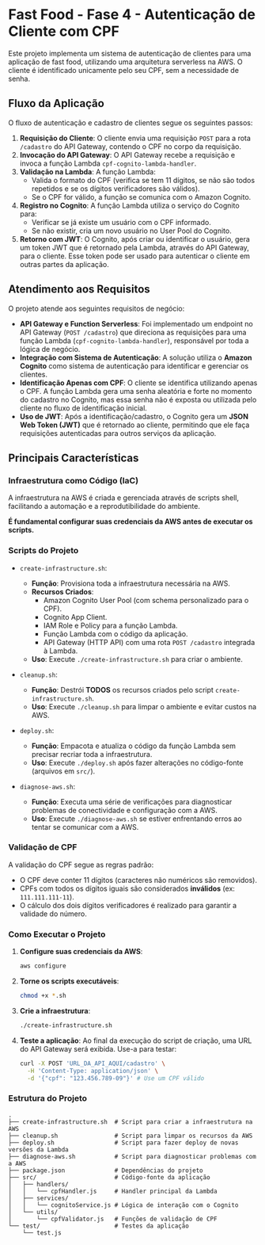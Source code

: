 # Fast Food - Fase 4 - Autenticação de Cliente com CPF

Este projeto implementa um sistema de autenticação de clientes para uma aplicação de fast food, utilizando uma arquitetura serverless na AWS. O cliente é identificado unicamente pelo seu CPF, sem a necessidade de senha.

## Fluxo da Aplicação

O fluxo de autenticação e cadastro de clientes segue os seguintes passos:

1.  **Requisição do Cliente**: O cliente envia uma requisição `POST` para a rota `/cadastro` do API Gateway, contendo o CPF no corpo da requisição.
2.  **Invocação do API Gateway**: O API Gateway recebe a requisição e invoca a função Lambda `cpf-cognito-lambda-handler`.
3.  **Validação na Lambda**: A função Lambda:
    *   Valida o formato do CPF (verifica se tem 11 dígitos, se não são todos repetidos e se os dígitos verificadores são válidos).
    *   Se o CPF for válido, a função se comunica com o Amazon Cognito.
4.  **Registro no Cognito**: A função Lambda utiliza o serviço do Cognito para:
    *   Verificar se já existe um usuário com o CPF informado.
    *   Se não existir, cria um novo usuário no User Pool do Cognito.
5.  **Retorno com JWT**: O Cognito, após criar ou identificar o usuário, gera um token JWT que é retornado pela Lambda, através do API Gateway, para o cliente. Esse token pode ser usado para autenticar o cliente em outras partes da aplicação.

## Atendimento aos Requisitos

O projeto atende aos seguintes requisitos de negócio:

*   **API Gateway e Function Serverless**: Foi implementado um endpoint no API Gateway (`POST /cadastro`) que direciona as requisições para uma função Lambda (`cpf-cognito-lambda-handler`), responsável por toda a lógica de negócio.
*   **Integração com Sistema de Autenticação**: A solução utiliza o **Amazon Cognito** como sistema de autenticação para identificar e gerenciar os clientes.
*   **Identificação Apenas com CPF**: O cliente se identifica utilizando apenas o CPF. A função Lambda gera uma senha aleatória e forte no momento do cadastro no Cognito, mas essa senha não é exposta ou utilizada pelo cliente no fluxo de identificação inicial.
*   **Uso de JWT**: Após a identificação/cadastro, o Cognito gera um **JSON Web Token (JWT)** que é retornado ao cliente, permitindo que ele faça requisições autenticadas para outros serviços da aplicação.

## Principais Características

### Infraestrutura como Código (IaC)

A infraestrutura na AWS é criada e gerenciada através de scripts shell, facilitando a automação e a reprodutibilidade do ambiente.

**É fundamental configurar suas credenciais da AWS antes de executar os scripts.**

### Scripts do Projeto

*   `create-infrastructure.sh`:
    *   **Função**: Provisiona toda a infraestrutura necessária na AWS.
    *   **Recursos Criados**:
        *   Amazon Cognito User Pool (com schema personalizado para o CPF).
        *   Cognito App Client.
        *   IAM Role e Policy para a função Lambda.
        *   Função Lambda com o código da aplicação.
        *   API Gateway (HTTP API) com uma rota `POST /cadastro` integrada à Lambda.
    *   **Uso**: Execute `./create-infrastructure.sh` para criar o ambiente.

*   `cleanup.sh`:
    *   **Função**: Destrói **TODOS** os recursos criados pelo script `create-infrastructure.sh`.
    *   **Uso**: Execute `./cleanup.sh` para limpar o ambiente e evitar custos na AWS.

*   `deploy.sh`:
    *   **Função**: Empacota e atualiza o código da função Lambda sem precisar recriar toda a infraestrutura.
    *   **Uso**: Execute `./deploy.sh` após fazer alterações no código-fonte (arquivos em `src/`).

*   `diagnose-aws.sh`:
    *   **Função**: Executa uma série de verificações para diagnosticar problemas de conectividade e configuração com a AWS.
    *   **Uso**: Execute `./diagnose-aws.sh` se estiver enfrentando erros ao tentar se comunicar com a AWS.

### Validação de CPF

A validação do CPF segue as regras padrão:

*   O CPF deve conter 11 dígitos (caracteres não numéricos são removidos).
*   CPFs com todos os dígitos iguais são considerados **inválidos** (ex: `111.111.111-11`).
*   O cálculo dos dois dígitos verificadores é realizado para garantir a validade do número.

### Como Executar o Projeto

1.  **Configure suas credenciais da AWS**:
    ```bash
    aws configure
    ```
2.  **Torne os scripts executáveis**:
    ```bash
    chmod +x *.sh
    ```
3.  **Crie a infraestrutura**:
    ```bash
    ./create-infrastructure.sh
    ```
4.  **Teste a aplicação**:
    Ao final da execução do script de criação, uma URL do API Gateway será exibida. Use-a para testar:
    ```bash
    curl -X POST 'URL_DA_API_AQUI/cadastro' \
      -H 'Content-Type: application/json' \
      -d '{"cpf": "123.456.789-09"}' # Use um CPF válido
    ```

### Estrutura do Projeto
```
.
├── create-infrastructure.sh  # Script para criar a infraestrutura na AWS
├── cleanup.sh                # Script para limpar os recursos da AWS
├── deploy.sh                 # Script para fazer deploy de novas versões da Lambda
├── diagnose-aws.sh           # Script para diagnosticar problemas com a AWS
├── package.json              # Dependências do projeto
├── src/                      # Código-fonte da aplicação
│   ├── handlers/
│   │   └── cpfHandler.js     # Handler principal da Lambda
│   ├── services/
│   │   └── cognitoService.js # Lógica de interação com o Cognito
│   └── utils/
│       └── cpfValidator.js   # Funções de validação de CPF
└── test/                     # Testes da aplicação
    └── test.js
```
